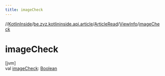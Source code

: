 ```yaml
---
title: imageCheck
---
```

//[KotlinInside](../../../../index.html)/[be.zvz.kotlininside.api.article](../../index.html)/[ArticleRead](../index.html)/[ViewInfo](index.html)/[imageCheck](image-check.html)



# imageCheck



[jvm]\
val [imageCheck](image-check.html): [Boolean](https://kotlinlang.org/api/latest/jvm/stdlib/kotlin/-boolean/index.html)





